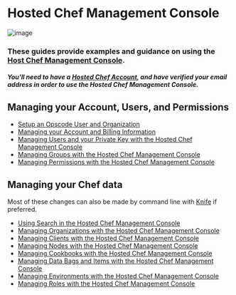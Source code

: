 Hosted Chef Management Console
==============================

  

![image](../attachments/19923132/20086861.png)

  

### These guides provide examples and guidance on using the [Host Chef Management Console](http://manage.opscode.com).

##### You'll need to have a [Hosted Chef Account](https://cookbooks.opscode.com/users/new), and have verified your email address in order to use the Hosted Chef Management Console.

Managing your Account, Users, and Permissions
---------------------------------------------

-   [Setup an Opscode User and
    Organization](Setup%20an%20Opscode%20User%20and%20Organization.html "Setup an Opscode User and Organization")
-   [Managing your Account and Billing
    Information](Managing%20your%20Account%20and%20Billing%20Information.html "Managing your Account and Billing Information")
-   [Managing Users and your Private Key with the Hosted Chef Management
    Console](Managing%20Users%20and%20your%20Private%20Key%20with%20the%20Hosted%20Chef%20Management%20Console.html "Managing Users and your Private Key with the Hosted Chef Management Console")
-   [Managing Groups with the Hosted Chef Management
    Console](Managing%20Groups%20with%20the%20Hosted%20Chef%20Management%20Console.html "Managing Groups with the Hosted Chef Management Console")
-   [Managing Permissions with the Hosted Chef Management
    Console](Managing%20Permissions%20with%20the%20Hosted%20Chef%20Management%20Console.html "Managing Permissions with the Hosted Chef Management Console")

Managing your Chef data
-----------------------

Most of these changes can also be made by command line with
[Knife](Knife.html "Knife") if preferred.

-   [Using Search in the Hosted Chef Management
    Console](Using%20Search%20in%20the%20Hosted%20Chef%20Management%20Console.html "Using Search in the Hosted Chef Management Console")
-   [Managing Organizations with the Hosted Chef Management
    Console](Managing%20Organizations%20with%20the%20Hosted%20Chef%20Management%20Console.html "Managing Organizations with the Hosted Chef Management Console")
-   [Managing Clients with the Hosted Chef Management
    Console](Managing%20Clients%20with%20the%20Hosted%20Chef%20Management%20Console.html "Managing Clients with the Hosted Chef Management Console")
-   [Managing Nodes with the Hosted Chef Management
    Console](Managing%20Nodes%20with%20the%20Hosted%20Chef%20Management%20Console.html "Managing Nodes with the Hosted Chef Management Console")
-   [Managing Cookbooks with the Hosted Chef Management
    Console](Managing%20Cookbooks%20with%20the%20Hosted%20Chef%20Management%20Console.html "Managing Cookbooks with the Hosted Chef Management Console")
-   [Managing Data Bags and Items with the Hosted Chef Management
    Console](Managing%20Data%20Bags%20and%20Items%20with%20the%20Hosted%20Chef%20Management%20Console.html "Managing Data Bags and Items with the Hosted Chef Management Console")
-   [Managing Environments with the Hosted Chef Management
    Console](Managing%20Environments%20with%20the%20Hosted%20Chef%20Management%20Console.html "Managing Environments with the Hosted Chef Management Console")
-   [Managing Roles with the Hosted Chef Management
    Console](Managing%20Roles%20with%20the%20Hosted%20Chef%20Management%20Console.html "Managing Roles with the Hosted Chef Management Console")

  
  
  
  

  

